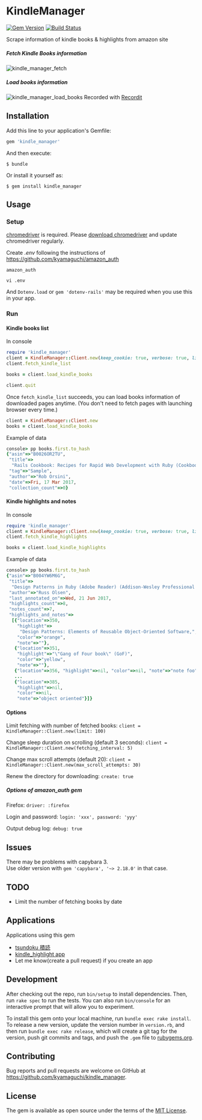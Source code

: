 # KindleManager

[![Gem Version](https://badge.fury.io/rb/kindle_manager.svg)](https://badge.fury.io/rb/kindle_manager)
[![Build Status](https://travis-ci.org/kyamaguchi/kindle_manager.svg?branch=master)](https://travis-ci.org/kyamaguchi/kindle_manager)

Scrape information of kindle books & highlights from amazon site

##### Fetch Kindle Books information

![kindle_manager_fetch](https://cloud.githubusercontent.com/assets/275284/25068993/e3792780-22ae-11e7-9040-3a91d6b3dd08.gif)

##### Load books information

![kindle_manager_load_books](https://cloud.githubusercontent.com/assets/275284/25068999/139b3994-22af-11e7-9e57-3cd217fa82eb.gif)
Recorded with [Recordit](http://recordit.co/)

## Installation

Add this line to your application's Gemfile:

```ruby
gem 'kindle_manager'
```

And then execute:

    $ bundle

Or install it yourself as:

    $ gem install kindle_manager

## Usage

### Setup

[chromedriver](https://sites.google.com/a/chromium.org/chromedriver/downloads) is required. Please [download chromedriver](http://chromedriver.storage.googleapis.com/index.html) and update chromedriver regularly.  

Create _.env_ following the instructions of https://github.com/kyamaguchi/amazon_auth

```
amazon_auth

vi .env
```

And `Dotenv.load` or `gem 'dotenv-rails'` may be required when you use this in your app.

### Run

#### Kindle books list

In console

```ruby
require 'kindle_manager'
client = KindleManager::Client.new(keep_cookie: true, verbose: true, limit: 1000)
client.fetch_kindle_list

books = client.load_kindle_books

client.quit
```

Once `fetch_kindle_list` succeeds, you can load books information of downloaded pages anytime.
(You don't need to fetch pages with launching browser every time.)

```ruby
client = KindleManager::Client.new
books = client.load_kindle_books
```

Example of data

```ruby
console> pp books.first.to_hash
{"asin"=>"B0026OR2TU",
 "title"=>
  "Rails Cookbook: Recipes for Rapid Web Development with Ruby (Cookbooks (O'Reilly))",
 "tag"=>"Sample",
 "author"=>"Rob Orsini",
 "date"=>Fri, 17 Mar 2017,
 "collection_count"=>0}
```

#### Kindle highlights and notes

In console

```ruby
require 'kindle_manager'
client = KindleManager::Client.new(keep_cookie: true, verbose: true, limit: 10)
client.fetch_kindle_highlights

books = client.load_kindle_highlights
```

Example of data

```ruby
console> pp books.first.to_hash
{"asin"=>"B004YW6M6G",
 "title"=>
  "Design Patterns in Ruby (Adobe Reader) (Addison-Wesley Professional Ruby Series)",
 "author"=>"Russ Olsen",
 "last_annotated_on"=>Wed, 21 Jun 2017,
 "highlights_count"=>8,
 "notes_count"=>7,
 "highlights_and_notes"=>
  [{"location"=>350,
    "highlight"=>
     "Design Patterns: Elements of Reusable Object-Oriented Software,",
    "color"=>"orange",
    "note"=>""},
   {"location"=>351,
    "highlight"=>"\"Gang of Four book\" (GoF)",
    "color"=>"yellow",
    "note"=>""},
   {"location"=>356, "highlight"=>nil, "color"=>nil, "note"=>"note foo"},
   ...
   {"location"=>385,
    "highlight"=>nil,
    "color"=>nil,
    "note"=>"object oriented"}]}
```

#### Options

Limit fetching with number of fetched books: `client = KindleManager::Client.new(limit: 100)`

Change sleep duration on scrolling (default 3 seconds): `client = KindleManager::Client.new(fetching_interval: 5)`

Change max scroll attempts (default 20): `client = KindleManager::Client.new(max_scroll_attempts: 30)`

Renew the directory for downloading: `create: true`

##### Options of amazon_auth gem

Firefox: `driver: :firefox`

Login and password: `login: 'xxx', password: 'yyy'`

Output debug log: `debug: true`

## Issues

There may be problems with capybara 3.  
Use older version with `gem 'capybara', '~> 2.18.0'` in that case.

## TODO

- Limit the number of fetching books by date

## Applications

Applications using this gem

- [tsundoku 積読](https://github.com/kyamaguchi/tsundoku)
- [kindle_highlight app](https://github.com/kyamaguchi/kindle_highlight)
- Let me know(create a pull request) if you create an app

## Development

After checking out the repo, run `bin/setup` to install dependencies. Then, run `rake spec` to run the tests. You can also run `bin/console` for an interactive prompt that will allow you to experiment.

To install this gem onto your local machine, run `bundle exec rake install`. To release a new version, update the version number in `version.rb`, and then run `bundle exec rake release`, which will create a git tag for the version, push git commits and tags, and push the `.gem` file to [rubygems.org](https://rubygems.org).

## Contributing

Bug reports and pull requests are welcome on GitHub at https://github.com/kyamaguchi/kindle_manager.


## License

The gem is available as open source under the terms of the [MIT License](http://opensource.org/licenses/MIT).


